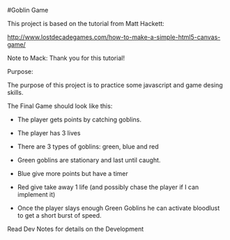#Goblin Game

This project is based on the tutorial from Matt Hackett:

http://www.lostdecadegames.com/how-to-make-a-simple-html5-canvas-game/

Note to Mack: Thank you for this tutorial!

Purpose:

The purpose of this project is to practice some javascript and game desing skills.

The Final Game should look like this:

- The player gets points by catching goblins.

- The player has 3 lives

- There are 3 types of goblins: green, blue and red

- Green goblins are stationary and last until caught.

- Blue give more points but have a timer

- Red give take away 1 life (and possibly chase the player if I can implement it)

- Once the player slays enough Green Goblins he can activate bloodlust to get a short burst of speed.

Read Dev Notes for details on the Development